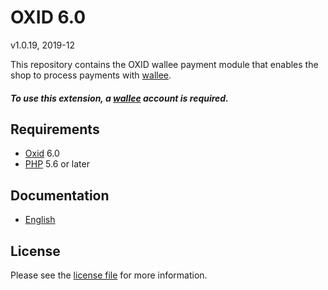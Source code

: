 # OXID 6.0

v1.0.19, 2019-12

This repository contains the OXID  wallee payment module that enables the shop to process payments with [wallee](https://www.wallee.com).

##### To use this extension, a [wallee](https://www.wallee.com) account is required.

## Requirements

* [Oxid](https://www.oxid-esales.com/) 6.0
* [PHP](http://php.net/) 5.6 or later

## Documentation

* [English](https://plugin-documentation.wallee.com/wallee-payment/oxid-6.0/1.0.19/docs/en/documentation.html)

## License

Please see the [license file](https://github.com/wallee-payment/oxid-6.0/blob/1.0.19/LICENSE) for more information.